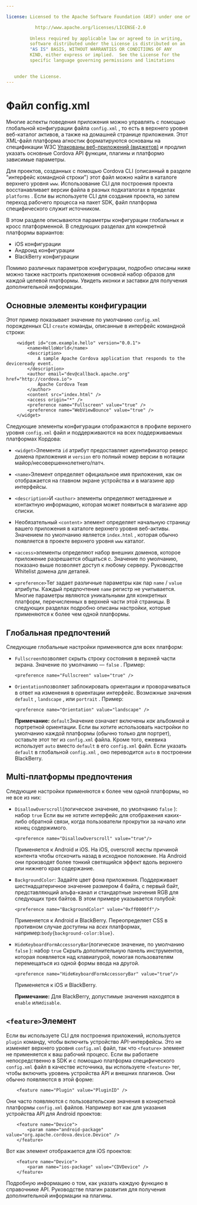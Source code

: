 ```yaml
---

license: Licensed to the Apache Software Foundation (ASF) under one or more contributor license agreements. See the NOTICE file distributed with this work for additional information regarding copyright ownership. The ASF licenses this file to you under the Apache License, Version 2.0 (the "License"); you may not use this file except in compliance with the License. You may obtain a copy of the License at

           http://www.apache.org/licenses/LICENSE-2.0
    
         Unless required by applicable law or agreed to in writing,
         software distributed under the License is distributed on an
         "AS IS" BASIS, WITHOUT WARRANTIES OR CONDITIONS OF ANY
         KIND, either express or implied.  See the License for the
         specific language governing permissions and limitations
    

   under the License.
---
```


# Файл config.xml

Многие аспекты поведения приложения можно управлять с помощью глобальной конфигурации файла `config.xml` , то есть в верхнего уровня веб-каталог активов, а также на домашней странице приложения. Этот XML-файл платформа агностик форматируются основаны на спецификации W3C [Упакованы веб-приложений (виджетов)][1] и продлил указать основные Cordova API функции, плагины и платформо зависимые параметры.

 [1]: http://www.w3.org/TR/widgets/

Для проектов, созданных с помощью Cordova CLI (описанный в разделе "интерфейс командной строки") этот файл можно найти в каталоге верхнего уровня `www`. Использование CLI для построения проекта восстанавливает версии файла в разных подкаталогах в пределах `platforms` . Если вы используете CLI для создания проекта, но затем переход рабочего процесса на пакет SDK, файл платформа специфического служит источником.

В этом разделе описываются параметры конфигурации глобальных и кросс платформенной. В следующих разделах для конкретной платформы вариантов:

*   iOS конфигурации
*   Андроид конфигурации
*   BlackBerry конфигурации

Помимо различных параметров конфигурации, подробно описаны ниже можно также настроить приложения основной набор образов для каждой целевой платформы. Увидеть иконки и заставки для получения дополнительной информации.

## Основные элементы конфигурации

Этот пример показывает значение по умолчанию `config.xml` порожденных CLI `create` команды, описанные в интерфейс командной строки:

        <widget id="com.example.hello" version="0.0.1">
            <name>HelloWorld</name>
            <description>
                A sample Apache Cordova application that responds to the deviceready event.
            </description>
            <author email="dev@callback.apache.org" href="http://cordova.io">
                Apache Cordova Team
            </author>
            <content src="index.html" />
            <access origin="*" />
            <preference name="Fullscreen" value="true" />
            <preference name="WebViewBounce" value="true" />
        </widget>
    

<!-- QUERY: is WebViewBounce superseded by DisallowOverscroll? -->

Следующие элементы конфигурации отображаются в профиле верхнего уровня `config.xml` файл и поддерживаются на всех поддерживаемых платформах Кордова:

*   `<widget>`Элемента `id` атрибут предоставляет идентификатор реверс домена приложения и `version` его полный номер версии в нотации майор/несовершеннолетнего/патч.

*   `<name>`Элемент определяет официальное имя приложения, как он отображается на главном экране устройства и в магазине app интерфейсы.

*   `<description>`И `<author>` элементы определяют метаданные и контактную информацию, которая может появиться в магазине app списки.

*   Необязательный `<content>` элемент определяет начальную страницу вашего приложения в каталоге верхнего уровня веб-активы. Значением по умолчанию является `index.html` , которая обычно появляется в проекте верхнего уровня `www` каталог.

*   `<access>`элементы определяют набор внешних доменов, которое приложение разрешается общаться с. Значение по умолчанию, показано выше позволяет доступ к любому серверу. Руководстве Whitelist домена для деталей.

*   `<preference>`Тег задает различные параметры как пар `name` / `value` атрибуты. Каждый предпочтение `name` регистр не учитывается. Многие параметры являются уникальными для конкретных платформ, перечисленных в верхней части этой страницы. В следующих разделах подробно описаны настройки, которые применяются к более чем одной платформы.

## Глобальная предпочтений

Следующие глобальные настройки применяются для всех платформ:

*   `Fullscreen`позволяет скрыть строку состояния в верхней части экрана. Значение по умолчанию — `false` . Пример:
    
        <preference name="Fullscreen" value="true" />
        

*   `Orientation`позволяет заблокировать ориентации и проворачиваться в ответ на изменения в ориентации интерфейс. Возможные значения `default` , `landscape` , или `portrait` . Пример:
    
        <preference name="Orientation" value="landscape" />
        
    
    **Примечание:** `default`Значение означает включены *как* альбомной и портретной ориентации. Если вы хотите использовать настройки по умолчанию каждой платформы (обычно только для портрет), оставьте этот тег из `config.xml` файла. Кроме того, ежевика использует `auto` вместо `default` в его `config.xml` файл. Если указать `default` в глобальной `config.xml` , оно переводится `auto` в построении BlackBerry.

## Multi-платформы предпочтения

Следующие настройки применяются к более чем одной платформы, но не все из них:

*   `DisallowOverscroll`(логическое значение, по умолчанию `false` ): набор `true` Если вы не хотите интерфейс для отображения каких-либо обратной связи, когда пользователи прокрутки за начало или конец содержимого.
    
        <preference name="DisallowOverscroll" value="true"/>
        
    
    Применяется к Android и iOS. На iOS, overscroll жесты причиной контента чтобы отскочить назад в исходное положение. На Android они производят более тонкий светящийся эффект вдоль верхнего или нижнего края содержание.

*   `BackgroundColor`: Задайте цвет фона приложения. Поддерживает шестнадцатеричное значение размером 4 байта, с первый байт, представляющий альфа-канал и стандартные значения RGB для следующих трех байтов. В этом примере указывается голубой:
    
        <preference name="BackgroundColor" value="0xff0000ff"/>
        
    
    Применяется к Android и BlackBerry. Переопределяет CSS в противном случае доступны на *всех* платформах, например:`body{background-color:blue}`.

*   `HideKeyboardFormAccessoryBar`(логическое значение, по умолчанию `false` ): набор `true` Скрыть дополнительную панель инструментов, которая появляется над клавиатурой, помогая пользователям перемещаться из одной формы ввода на другой.
    
        <preference name="HideKeyboardFormAccessoryBar" value="true"/>
        
    
    Применяется к iOS и BlackBerry.
    
    **Примечание:** Для BlackBerry, допустимые значения находятся в `enable` или`disable`.

## `<feature>`Элемент

Если вы используете CLI для построения приложений, используется `plugin` команду, чтобы включить устройство API-интерфейсы. Это не изменяет верхнего уровня `config.xml` файл, так что `<feature>` элемент не применяется к ваш рабочий процесс. Если вы работаете непосредственно в SDK и с помощью платформа специфического `config.xml` файл в качестве источника, вы используете `<feature>` тег, чтобы включить уровень устройства API и внешних плагинов. Они обычно появляются в этой форме:

        <feature name="Plugin" value="PluginID" />
    

Они часто появляются с пользовательские значения в конкретной платформы `config.xml` файлов. Например вот как для указания устройства API для Android проектов:

        <feature name="Device">
            <param name="android-package" value="org.apache.cordova.device.Device" />
        </feature>
    

Вот как элемент отображается для iOS проектов:

        <feature name="Device">
            <param name="ios-package" value="CDVDevice" />
        </feature>
    

Подробную информацию о том, как указать каждую функцию в справочнике API. Руководстве плагин развития для получения дополнительной информации на плагины.
